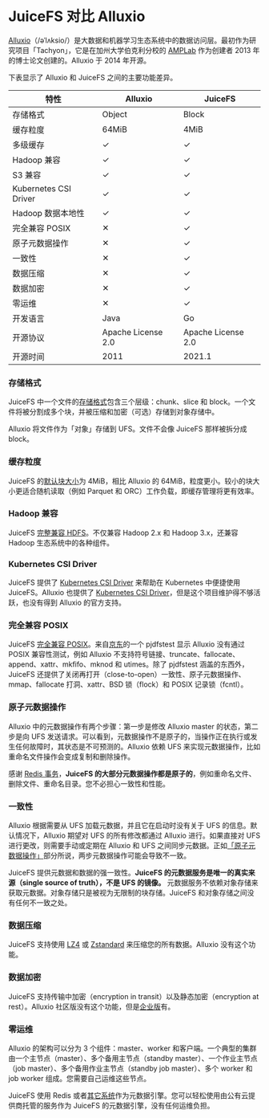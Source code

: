 # JuiceFS 对比 Alluxio

[Alluxio](https://www.alluxio.io)（/əˈlʌksio/）是大数据和机器学习生态系统中的数据访问层。最初作为研究项目「Tachyon」，它是在加州大学伯克利分校的 [AMPLab](https://en.wikipedia.org/wiki/AMPLab) 作为创建者 2013 年的博士论文创建的。Alluxio 于 2014 年开源。

下表显示了 Alluxio 和 JuiceFS 之间的主要功能差异。

| 特性                  | Alluxio            | JuiceFS            |
| --------------------- | -------            | -------            |
| 存储格式              | Object             | Block              |
| 缓存粒度              | 64MiB              | 4MiB               |
| 多级缓存              | ✓                  | ✓                  |
| Hadoop 兼容           | ✓                  | ✓                  |
| S3 兼容               | ✓                  | ✓                  |
| Kubernetes CSI Driver | ✓                  | ✓                  |
| Hadoop 数据本地性     | ✓                  | ✓                  |
| 完全兼容 POSIX        | ✕                  | ✓                  |
| 原子元数据操作        | ✕                  | ✓                  |
| 一致性                | ✕                  | ✓                  |
| 数据压缩              | ✕                  | ✓                  |
| 数据加密              | ✕                  | ✓                  |
| 零运维                | ✕                  | ✓                  |
| 开发语言              | Java               | Go                 |
| 开源协议              | Apache License 2.0 | Apache License 2.0 |
| 开源时间              | 2011               | 2021.1             |

### 存储格式

JuiceFS 中一个文件的[存储格式](../reference/how_juicefs_store_files.md)包含三个层级：chunk、slice 和 block。一个文件将被分割成多个块，并被压缩和加密（可选）存储到对象存储中。

Alluxio 将文件作为「对象」存储到 UFS。文件不会像 JuiceFS 那样被拆分成 block。

### 缓存粒度

JuiceFS 的[默认块大小](../reference/how_juicefs_store_files.md)为 4MiB，相比 Alluxio 的 64MiB，粒度更小。较小的块大小更适合随机读取（例如 Parquet 和 ORC）工作负载，即缓存管理将更有效率。

### Hadoop 兼容

JuiceFS [完整兼容 HDFS](../deployment/hadoop_java_sdk.md)。不仅兼容 Hadoop 2.x 和 Hadoop 3.x，还兼容 Hadoop 生态系统中的各种组件。

### Kubernetes CSI Driver

JuiceFS 提供了 [Kubernetes CSI Driver](https://github.com/juicedata/juicefs-csi-driver) 来帮助在 Kubernetes 中便捷使用 JuiceFS。Alluxio 也提供了 [Kubernetes CSI Driver](https://github.com/Alluxio/alluxio-csi)，但是这个项目维护得不够活跃，也没有得到 Alluxio 的官方支持。

### 完全兼容 POSIX

JuiceFS [完全兼容 POSIX](../reference/posix_compatibility.md)。来自[京东](https://www.slideshare.net/Alluxio/using-alluxio-posix-fuse-api-in-jdcom)的一个 pjdfstest 显示 Alluxio 没有通过 POSIX 兼容性测试，例如 Alluxio 不支持符号链接、truncate、fallocate、append、xattr、mkfifo、mknod 和 utimes。除了 pjdfstest 涵盖的东西外，JuiceFS 还提供了关闭再打开（close-to-open）一致性、原子元数据操作、mmap、fallocate 打洞、xattr、BSD 锁（flock）和 POSIX 记录锁（fcntl）。

### 原子元数据操作

Alluxio 中的元数据操作有两个步骤：第一步是修改 Alluxio master 的状态，第二步是向 UFS 发送请求。可以看到，元数据操作不是原子的，当操作正在执行或发生任何故障时，其状态是不可预测的。Alluxio 依赖 UFS 来实现元数据操作，比如重命名文件操作会变成复制和删除操作。

感谢 [Redis 事务](https://redis.io/topics/transactions)，**JuiceFS 的大部分元数据操作都是原子的**，例如重命名文件、删除文件、重命名目录。您不必担心一致性和性能。

### 一致性

Alluxio 根据需要从 UFS 加载元数据，并且它在启动时没有关于 UFS 的信息。默认情况下，Alluxio 期望对 UFS 的所有修改都通过 Alluxio 进行。如果直接对 UFS 进行更改，则需要手动或定期在 Alluxio 和 UFS 之间同步元数据。正如[「原子元数据操作」](#原子元数据操作)部分所说，两步元数据操作可能会导致不一致。

JuiceFS 提供元数据和数据的强一致性。**JuiceFS 的元数据服务是唯一的真实来源（single source of truth），不是 UFS 的镜像。** 元数据服务不依赖对象存储来获取元数据。对象存储只是被视为无限制的块存储。JuiceFS 和对象存储之间没有任何不一致之处。

### 数据压缩

JuiceFS 支持使用 [LZ4](https://lz4.github.io/lz4) 或 [Zstandard](https://facebook.github.io/zstd) 来压缩您的所有数据。Alluxio 没有这个功能。

### 数据加密

JuiceFS 支持传输中加密（encryption in transit）以及静态加密（encryption at rest）。Alluxio 社区版没有这个功能，但是[企业版](https://docs.alluxio.io/ee/user/stable/en/operation/Security.html#end-to-end-data-encryption)有。

### 零运维

Alluxio 的架构可以分为 3 个组件：master、worker 和客户端。一个典型的集群由一个主节点（master）、多个备用主节点（standby master）、一个作业主节点（job master）、多个备用作业主节点（standby job master）、多个 worker 和 job worker 组成。您需要自己运维这些节点。

JuiceFS 使用 Redis 或者[其它系统](../reference/how_to_setup_metadata_engine.md)作为元数据引擎。您可以轻松使用由公有云提供商托管的服务作为 JuiceFS 的元数据引擎，没有任何运维负担。
